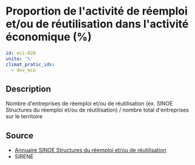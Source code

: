 # Proportion de l'activité de réemploi et/ou de réutilisation dans l'activité économique (%)
```yaml
id: eci-028
unite: '%'
climat_pratic_ids:
  - dev_eco
```
## Description
Nombre d'entreprises de réemploi et/ou de réutilisation (ex. SINOE Structures du réemploi et/ou de réutilisation) / nombre total d'entreprises sur le territoire

## Source
- <a href="https://www.sinoe.org/filtres/index/thematique#table-annuaire">Annuaire SINOE Structures du réemploi et/ou de réutilisation</a> 
- SIRENE

